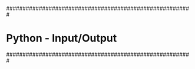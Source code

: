 #########################################################
#		Python - Input/Output			#
#########################################################
